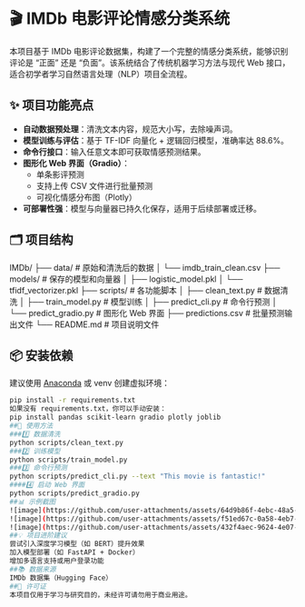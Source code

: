 # 🎬 IMDb 电影评论情感分类系统

本项目基于 IMDb 电影评论数据集，构建了一个完整的情感分类系统，能够识别评论是 “正面” 还是 “负面”。该系统结合了传统机器学习方法与现代 Web 接口，适合初学者学习自然语言处理（NLP）项目全流程。

## ✨ 项目功能亮点

- **自动数据预处理**：清洗文本内容，规范大小写，去除噪声词。
- **模型训练与评估**：基于 TF-IDF 向量化 + 逻辑回归模型，准确率达 88.6%。
- **命令行接口**：输入任意文本即可获取情感预测结果。
- **图形化 Web 界面（Gradio）**：
  - 单条影评预测
  - 支持上传 CSV 文件进行批量预测
  - 可视化情感分布图（Plotly）
- **可部署性强**：模型与向量器已持久化保存，适用于后续部署或迁移。

## 🗂️ 项目结构

IMDb/ ├── data/ # 原始和清洗后的数据 │ └── imdb_train_clean.csv ├── models/ # 保存的模型和向量器 │ ├── logistic_model.pkl │ └── tfidf_vectorizer.pkl ├── scripts/ # 各功能脚本 │ ├── clean_text.py # 数据清洗 │ ├── train_model.py # 模型训练 │ ├── predict_cli.py # 命令行预测 │ └── predict_gradio.py # 图形化 Web 界面 ├── predictions.csv # 批量预测输出文件 └── README.md # 项目说明文件


## 📦 安装依赖

建议使用 [Anaconda](https://www.anaconda.com/) 或 venv 创建虚拟环境：

```bash
pip install -r requirements.txt
如果没有 requirements.txt，你可以手动安装：
pip install pandas scikit-learn gradio plotly joblib
##🚀 使用方法
###1️⃣ 数据清洗
python scripts/clean_text.py
###2️⃣ 训练模型
python scripts/train_model.py
###3️⃣ 命令行预测
python scripts/predict_cli.py --text "This movie is fantastic!"
####4️⃣ 启动 Web 界面
python scripts/predict_gradio.py
##📊 示例截图
![image](https://github.com/user-attachments/assets/64d9b86f-4ebc-48a5-b205-f61bc06ddae4)
![image](https://github.com/user-attachments/assets/f51ed67c-0a58-4eb7-88ba-5f92bf48bf75)
![image](https://github.com/user-attachments/assets/432f4aec-9624-4e07-a41f-1f5368cfc1bd)
##💡 项目进阶建议
尝试引入深度学习模型（如 BERT）提升效果
加入模型部署（如 FastAPI + Docker）
增加多语言支持或用户登录功能
##📚 数据来源
IMDb 数据集（Hugging Face）
##📄 许可证
本项目仅用于学习与研究目的，未经许可请勿用于商业用途。

